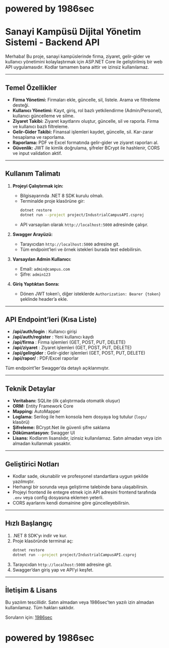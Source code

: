 # powered by 1986sec

# Sanayi Kampüsü Dijital Yönetim Sistemi - Backend API

Merhaba! Bu proje, sanayi kampüslerinde firma, ziyaret, gelir-gider ve kullanıcı yönetimini kolaylaştırmak için ASP.NET Core ile geliştirilmiş bir web API uygulamasıdır. Kodlar tamamen bana aittir ve izinsiz kullanılamaz.

---

## Temel Özellikler

- **Firma Yönetimi:** Firmaları ekle, güncelle, sil, listele. Arama ve filtreleme desteği.
- **Kullanıcı Yönetimi:** Kayıt, giriş, rol bazlı yetkilendirme (Admin/Personel), kullanıcı güncelleme ve silme.
- **Ziyaret Takibi:** Ziyaret kayıtlarını oluştur, güncelle, sil ve raporla. Firma ve kullanıcı bazlı filtreleme.
- **Gelir-Gider Takibi:** Finansal işlemleri kaydet, güncelle, sil. Kar-zarar hesaplama ve raporlama.
- **Raporlama:** PDF ve Excel formatında gelir-gider ve ziyaret raporları al.
- **Güvenlik:** JWT ile kimlik doğrulama, şifreler BCrypt ile hashlenir, CORS ve input validation aktif.

---

## Kullanım Talimatı

1. **Projeyi Çalıştırmak için:**
   - Bilgisayarında .NET 8 SDK kurulu olmalı.
   - Terminalde proje klasörüne gir:
     ```sh
     dotnet restore
     dotnet run --project project/IndustrialCampusAPI.csproj
     ```
   - API varsayılan olarak `http://localhost:5000` adresinde çalışır.

2. **Swagger Arayüzü:**
   - Tarayıcıdan `http://localhost:5000` adresine git.
   - Tüm endpoint’leri ve örnek istekleri burada test edebilirsin.

3. **Varsayılan Admin Kullanıcı:**
   - Email: `admin@campus.com`
   - Şifre: `admin123`

4. **Giriş Yaptıktan Sonra:**
   - Dönen JWT token’ı, diğer isteklerde `Authorization: Bearer {token}` şeklinde header’a ekle.

---

## API Endpoint’leri (Kısa Liste)

- **/api/auth/login** : Kullanıcı girişi
- **/api/auth/register** : Yeni kullanıcı kaydı
- **/api/firma** : Firma işlemleri (GET, POST, PUT, DELETE)
- **/api/ziyaret** : Ziyaret işlemleri (GET, POST, PUT, DELETE)
- **/api/gelirgider** : Gelir-gider işlemleri (GET, POST, PUT, DELETE)
- **/api/rapor/** : PDF/Excel raporlar

Tüm endpoint’ler Swagger’da detaylı açıklanmıştır.

---

## Teknik Detaylar

- **Veritabanı:** SQLite (ilk çalıştırmada otomatik oluşur)
- **ORM:** Entity Framework Core
- **Mapping:** AutoMapper
- **Loglama:** Serilog ile hem konsola hem dosyaya log tutulur (`logs/` klasörü)
- **Şifreleme:** BCrypt.Net ile güvenli şifre saklama
- **Dökümantasyon:** Swagger UI
- **Lisans:** Kodlarım lisanslıdır, izinsiz kullanılamaz. Satın almadan veya izin almadan kullanmak yasaktır.

---

## Geliştirici Notları

- Kodlar sade, okunabilir ve profesyonel standartlara uygun şekilde yazılmıştır.
- Herhangi bir sorunda veya geliştirme talebinde bana ulaşabilirsin.
- Projeyi frontend ile entegre etmek için API adresini frontend tarafında `.env` veya config dosyasına eklemen yeterli.
- CORS ayarlarını kendi domainine göre güncelleyebilirsin.

---

## Hızlı Başlangıç

1. .NET 8 SDK’yı indir ve kur.
2. Proje klasöründe terminal aç:
   ```sh
   dotnet restore
   dotnet run --project project/IndustrialCampusAPI.csproj
   ```
3. Tarayıcıdan `http://localhost:5000` adresine git.
4. Swagger’dan giriş yap ve API’yi keşfet.

---

## İletişim & Lisans

Bu yazılım tescillidir. Satın almadan veya 1986sec’ten yazılı izin almadan kullanılamaz. Tüm hakları saklıdır.

Soruların için: [1986sec](mailto:seninmailin@domain.com)

# powered by 1986sec